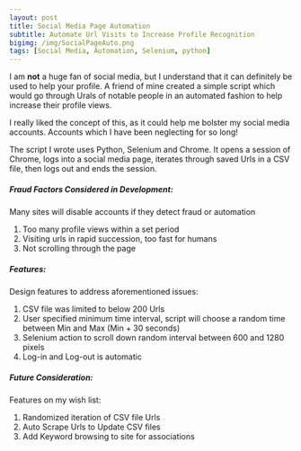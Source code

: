 ```yaml
---
layout: post
title: Social Media Page Automation
subtitle: Automate Url Visits to Increase Profile Recognition
bigimg: /img/SocialPageAuto.png
tags: [Social Media, Automation, Selenium, python]
---
```


I am **not** a huge fan of social media, but I understand that it can definitely be used to help your profile. 
A friend of mine created a simple script which would go through Urals of notable people in an automated fashion to help increase their profile views.

I really liked the concept of this, as it could help me bolster my social media accounts. Accounts which I have been neglecting for so long! 

The script I wrote uses Python, Selenium and Chrome. 
It opens a session of Chrome, logs into a social media page, iterates through saved Urls in a CSV file, then logs out and ends the session.

##### Fraud Factors Considered in Development:
Many sites will disable accounts if they detect fraud or automation

1. Too many profile views within a set period 
2. Visiting urls in rapid succession, too fast for humans
3. Not scrolling through the page

##### Features:
Design features to address aforementioned issues:

1. CSV file was limited to below 200 Urls
2. User specified minimum time interval, script will choose a random time between Min and Max (Min + 30 seconds)  
3. Selenium action to scroll down random interval between 600 and 1280 pixels
4. Log-in and Log-out is automatic

##### Future Consideration:
Features on my wish list:

1. Randomized iteration of CSV file Urls
2. Auto Scrape Urls to Update CSV files 
3. Add Keyword browsing to site for associations
